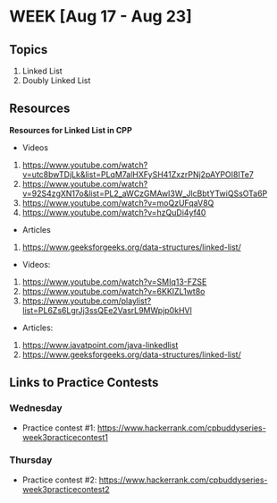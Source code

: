 # WEEK  [Aug 17 - Aug 23]

## Topics

1. Linked List
2. Doubly Linked List

## Resources

**Resources for Linked List in CPP**
- Videos
1. https://www.youtube.com/watch?v=utc8bwTDjLk&list=PLqM7alHXFySH41ZxzrPNj2pAYPOI8ITe7
2. https://www.youtube.com/watch?v=92S4zgXN17o&list=PL2_aWCzGMAwI3W_JlcBbtYTwiQSsOTa6P
3. https://www.youtube.com/watch?v=moQzUFqaV8Q
4. https://www.youtube.com/watch?v=hzQuDi4yf40

- Articles
1. https://www.geeksforgeeks.org/data-structures/linked-list/

- Videos:
1. https://www.youtube.com/watch?v=SMIq13-FZSE
2. https://www.youtube.com/watch?v=6KKIZL1wt8o
3. https://www.youtube.com/playlist?list=PL6Zs6LgrJj3ssQEe2VasrL9MWpjp0kHVl

- Articles:
1. https://www.javatpoint.com/java-linkedlist
2. https://www.geeksforgeeks.org/data-structures/linked-list/

## Links to Practice Contests

### Wednesday
* Practice contest #1: https://www.hackerrank.com/cpbuddyseries-week3practicecontest1

### Thursday
* Practice contest #2: https://www.hackerrank.com/cpbuddyseries-week3practicecontest2





